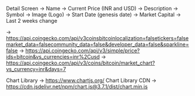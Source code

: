  Detail Screen 
 -> Name 
 -> Current Price (INR and USD) 
 -> Description 
 -> Symbol 
 -> Image (Logo) 
 -> Start Date (genesis date) 
 -> Market Capital -> Last 2 weeks change

-> https://api.coingecko.com/api/v3coinsbitcoinlocalization=falsetickers=falsemarket_data=falsecommunity_data=false&developer_data=false&sparkline=false 
-> https://api.coingecko.com/api/v3/simple/price?ids=bitcoin&vs_currencies=inr%2Cusd 
-> https://api.coingecko.com/api/v3/coins/bitcoin/market_chart?vs_currency=inr&days=7

Chart Library 
-> https://www.chartjs.org/ 
Chart Library CDN 
-> https://cdn.jsdelivr.net/npm/chart.js@3.7.1/dist/chart.min.js